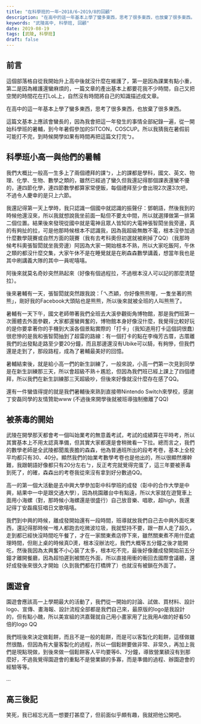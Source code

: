 ```yaml
---
title: "在科學班的一年─2018/6~2019/8的回顧"
description: "在高中的這一年基本上學了蠻多東西，思考了很多東西，也放棄了很多東西。這篇文基本上應該會蠻長的，因為我會把這一年發生的事情全部紀錄一遍，從一開始科學班的暑輔，到今年暑假參加的SITCON，COSCUP。所以我猜我在暑假前可能打不完，到時候開學如果有時間再把這篇文打完ㄅ。"
keywords: "武陵高中, 科學班, 回顧"
date: 2019-08-19
tags: [武陵, 科學班]
draft: false
---
```


## 前言
這個部落格自從我開始升上高中後就沒什麼在維護了，第一是因為課業有點小重，第二是因為維護還蠻麻煩的，一篇文章的產出基本上都要花我不少時間，自己又把空閒的時間花在打LoL上，自然沒有時間將自己的知識描述成文章。

在高中的這一年基本上學了蠻多東西，思考了很多東西，也放棄了很多東西。

這篇文基本上應該會蠻長的，因為我會把這一年發生的事情全部紀錄一遍，從一開始科學班的暑輔，到今年暑假參加的SITCON，COSCUP。所以我猜我在暑假前可能打不完，到時候開學如果有時間再把這篇文打完ㄅ。


## 科學班小高一與他們的暑輔
我們大概比一般高一生多上了兩個禮拜的課ㄅ，上的課都是學科，國文、英文、物理、化學、生物、數學之類的，雖然已經過了蠻久但我還記得那個課表還蠻不優的，連四節化學，連四節數學都算家常便飯，每個禮拜至少會出現2次還3次吧，不過令人慶幸的是只上六節。

我還記得第一天上學時，我只認識一個國中就認識的振聲仔：鄧朝語，然後我到的時候他還沒來，所以我就想說我坐前面一點但不要太中間，所以就選擇做第一排第二個位置。結果後來發現從國中就是電神且眾人皆知的大電神張智閎坐我旁邊，真的有夠扯的拉，可是他那時候根本不認識我，因為我超級無敵不電，根本沒參加過什麼數學競賽或自然方面的競賽（我有去考科奧但初選就被刷掉了QQ）（我那時候考科奧張智閎就坐我旁邊）阿因為大家一開始根本不熟，所以大家吃飯阿，午休之類的都沒什麼交集，大家午休不是在睡覺就是在刷森森數學講義，想當年我也是其中刷講義大隊的其中一員呢嘻嘻。

<!--TODO: 可以放一堆照片 -->

阿後來就莫名奇妙突然熟起來（好像有個過程拉，不過根本沒人可以記的那麼清楚拉）。

後來暑輔有一天，張智閎就突然跟我說：「ㄟ杰穎，你好像熊熊喔，一隻坐著的熊熊」，剛好我的Facebook大頭貼也是熊熊，所以後來就被全班的人叫熊熊了。

暑輔有一天下午，國文老師帶著我們全班去大溪參觀街角博物館，那是我們班第一次團體去外面參觀，大家都還蠻興奮的，博物館本身好像沒什麼，我覺得比較好玩的是你要拿著你的手機到大溪各個景點實際的「打卡」（我知道用打卡這個詞很蠢）很悲慘的是我和張智閎抽到了超雷的路線：有一個打卡的點在李梅芳古厝，古厝離我們的出發點走路至少要20分鐘，而且那邊還沒有Ubike可以騎，有夠慘，但我們還是走到了，那段路程，成為了暑輔最美好的回憶。

暑輔結束後，就是給小高一們的新生訓練了，一般來說，小高一們第一次見到同學是在新生訓練那三天，所以會超級不熟＋尷尬，但因為我們班已經上課上了四個禮拜，所以我們在新生訓練那三天超級吵，但後來好像就沒什麼存在感了QQ。

還有一件蠻值得提的就是我們暑輔後來熟到直接帶Nintendo Switch來學校，感謝丁安磊同學的友情贊助www (不過後來開學後就被班導強制撤離了QQ)

## 被荼毒的開始
武陵在開學那天都會考一個叫始業考的無意義考試，考試的成績算在平時考，所以其實基本上不用太認真準備，但其實大家都還是會稍微看一下拉。總而言之，我們的數學老師是全武陵都聞風喪膽的森森，他為普通班所出的段考考卷，基本上全校平均都只有30、40分。顯然我們的始業考數學考卷也是他出的，所以很顯然爆幹難，我跟朝語好像都只有20分左右ㄅ，反正考完就覺得完蛋了，這三年要被荼毒到死了，的確，森森出的考卷我從來沒有拿到好分數過QQ。

高一的第一個大活動是去中興大學參加彰中科學班的成發（彰中的合作大學是中興，結果中一中是跟交通大學），因為桃園離台中有點遠，所以大家就在遊覽車上面用小海螺（對，那時候小海螺還是很盛行）自己放音樂、唱歌，超high，我還記得丁安磊瘋狂唱日文歌嘻嘻。

我們到中興的時候，離成發開始還有一段時間，班導就放我們自己去中興外面吃東西，還記得那時候一堆人都跑去吃微波垃圾，我就堅持不要，跟一群人走了超久，走到都已經快沒時間吃午餐了，才在一家關東煮店停下來，雖然關東煮不用什麼處理時間，但剛上桌的時候真D燙，根本沒辦法吃，我們大概等五分鐘之後才能開吃，然後我因為太興奮不小心裝了太多，根本吃不完，最後好像離成發開始前五分鐘才離開餐廳，因為超怕遲到被關在外面，所以直接用衝的衝回去國際會議聽，還好成發後來很久才開始（久到我們都在打橋牌了）也就沒有被鎖在外面了。

## 園遊會
園遊會應該高一上學期最大的活動了，我們從一開始的討論、試做、買材料、設計logo、宣傳、畫海報、設計流程全部都是我們自己來，最原版的logo是我設計的，但有點小醜，所以美宣組的洪嘉聲就自己用小畫家用了比我用Ai做的好看50倍的logo QQ

我們班後來決定做鬆餅，而且不是一般的鬆餅，而是可以客製化的鬆餅，這樣做雖然很酷，但因為有大量客製化的過程，所以一個鬆餅要做非常、非常久，再加上我們是現點現做，到後來做一個鬆餅客人平均要等6、7分鐘，導致營業額沒有到那麼好，不過我覺得園遊會的重點不是營業額的多寡，而是準備的過程、辦園遊會的經驗等等。

...

## 高三後記

笑死，我已經忘光高一想要打甚麼了，但前面似乎頗有趣，我就把他公開吧。